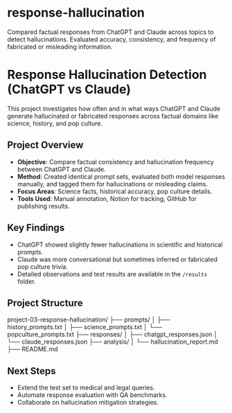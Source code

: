# response-hallucination
Compared factual responses from ChatGPT and Claude across topics to detect hallucinations. Evaluated accuracy, consistency, and frequency of fabricated or misleading information.

#  Response Hallucination Detection (ChatGPT vs Claude)

This project investigates how often and in what ways ChatGPT and Claude generate hallucinated or fabricated responses across factual domains like science, history, and pop culture.

##  Project Overview

- **Objective**: Compare factual consistency and hallucination frequency between ChatGPT and Claude.
- **Method**: Created identical prompt sets, evaluated both model responses manually, and tagged them for hallucinations or misleading claims.
- **Focus Areas**: Science facts, historical accuracy, pop culture details.
- **Tools Used**: Manual annotation, Notion for tracking, GitHub for publishing results.

##  Key Findings

- ChatGPT showed slightly fewer hallucinations in scientific and historical prompts.
- Claude was more conversational but sometimes inferred or fabricated pop culture trivia.
- Detailed observations and test results are available in the `/results` folder.

##  Project Structure
project-03-response-hallucination/
├── prompts/
│   ├── history_prompts.txt
│   ├── science_prompts.txt
│   └── popculture_prompts.txt
├── responses/
│   ├── chatgpt_responses.json
│   └── claude_responses.json
├── analysis/
│   └── hallucination_report.md
├── README.md

##  Next Steps

- Extend the test set to medical and legal queries.
- Automate response evaluation with QA benchmarks.
- Collaborate on hallucination mitigation strategies.



